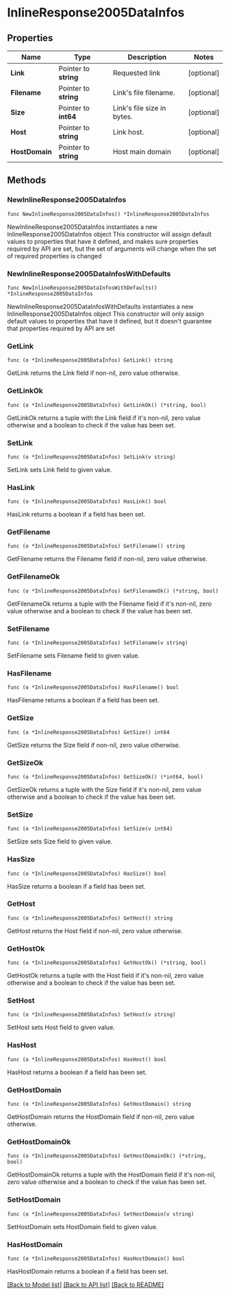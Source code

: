 # InlineResponse2005DataInfos

## Properties

Name | Type | Description | Notes
------------ | ------------- | ------------- | -------------
**Link** | Pointer to **string** | Requested link | [optional] 
**Filename** | Pointer to **string** | Link&#39;s file filename. | [optional] 
**Size** | Pointer to **int64** | Link&#39;s file size in bytes. | [optional] 
**Host** | Pointer to **string** | Link host. | [optional] 
**HostDomain** | Pointer to **string** | Host main domain | [optional] 

## Methods

### NewInlineResponse2005DataInfos

`func NewInlineResponse2005DataInfos() *InlineResponse2005DataInfos`

NewInlineResponse2005DataInfos instantiates a new InlineResponse2005DataInfos object
This constructor will assign default values to properties that have it defined,
and makes sure properties required by API are set, but the set of arguments
will change when the set of required properties is changed

### NewInlineResponse2005DataInfosWithDefaults

`func NewInlineResponse2005DataInfosWithDefaults() *InlineResponse2005DataInfos`

NewInlineResponse2005DataInfosWithDefaults instantiates a new InlineResponse2005DataInfos object
This constructor will only assign default values to properties that have it defined,
but it doesn't guarantee that properties required by API are set

### GetLink

`func (o *InlineResponse2005DataInfos) GetLink() string`

GetLink returns the Link field if non-nil, zero value otherwise.

### GetLinkOk

`func (o *InlineResponse2005DataInfos) GetLinkOk() (*string, bool)`

GetLinkOk returns a tuple with the Link field if it's non-nil, zero value otherwise
and a boolean to check if the value has been set.

### SetLink

`func (o *InlineResponse2005DataInfos) SetLink(v string)`

SetLink sets Link field to given value.

### HasLink

`func (o *InlineResponse2005DataInfos) HasLink() bool`

HasLink returns a boolean if a field has been set.

### GetFilename

`func (o *InlineResponse2005DataInfos) GetFilename() string`

GetFilename returns the Filename field if non-nil, zero value otherwise.

### GetFilenameOk

`func (o *InlineResponse2005DataInfos) GetFilenameOk() (*string, bool)`

GetFilenameOk returns a tuple with the Filename field if it's non-nil, zero value otherwise
and a boolean to check if the value has been set.

### SetFilename

`func (o *InlineResponse2005DataInfos) SetFilename(v string)`

SetFilename sets Filename field to given value.

### HasFilename

`func (o *InlineResponse2005DataInfos) HasFilename() bool`

HasFilename returns a boolean if a field has been set.

### GetSize

`func (o *InlineResponse2005DataInfos) GetSize() int64`

GetSize returns the Size field if non-nil, zero value otherwise.

### GetSizeOk

`func (o *InlineResponse2005DataInfos) GetSizeOk() (*int64, bool)`

GetSizeOk returns a tuple with the Size field if it's non-nil, zero value otherwise
and a boolean to check if the value has been set.

### SetSize

`func (o *InlineResponse2005DataInfos) SetSize(v int64)`

SetSize sets Size field to given value.

### HasSize

`func (o *InlineResponse2005DataInfos) HasSize() bool`

HasSize returns a boolean if a field has been set.

### GetHost

`func (o *InlineResponse2005DataInfos) GetHost() string`

GetHost returns the Host field if non-nil, zero value otherwise.

### GetHostOk

`func (o *InlineResponse2005DataInfos) GetHostOk() (*string, bool)`

GetHostOk returns a tuple with the Host field if it's non-nil, zero value otherwise
and a boolean to check if the value has been set.

### SetHost

`func (o *InlineResponse2005DataInfos) SetHost(v string)`

SetHost sets Host field to given value.

### HasHost

`func (o *InlineResponse2005DataInfos) HasHost() bool`

HasHost returns a boolean if a field has been set.

### GetHostDomain

`func (o *InlineResponse2005DataInfos) GetHostDomain() string`

GetHostDomain returns the HostDomain field if non-nil, zero value otherwise.

### GetHostDomainOk

`func (o *InlineResponse2005DataInfos) GetHostDomainOk() (*string, bool)`

GetHostDomainOk returns a tuple with the HostDomain field if it's non-nil, zero value otherwise
and a boolean to check if the value has been set.

### SetHostDomain

`func (o *InlineResponse2005DataInfos) SetHostDomain(v string)`

SetHostDomain sets HostDomain field to given value.

### HasHostDomain

`func (o *InlineResponse2005DataInfos) HasHostDomain() bool`

HasHostDomain returns a boolean if a field has been set.


[[Back to Model list]](../README.md#documentation-for-models) [[Back to API list]](../README.md#documentation-for-api-endpoints) [[Back to README]](../README.md)


